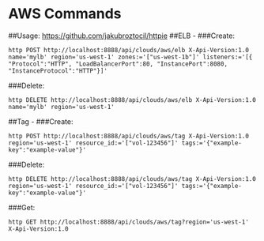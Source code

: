 # AWS Commands
##Usage: https://github.com/jakubroztocil/httpie
##ELB -
###Create:
```
http POST http://localhost:8888/api/clouds/aws/elb X-Api-Version:1.0 name='mylb' region='us-west-1' zones:='["us-west-1b"]' listeners:='[{ "Protocol":"HTTP", "LoadBalancerPort":80, "InstancePort":8080, "InstanceProtocol":"HTTP"}]' 
```
###Delete: 
```
http DELETE http://localhost:8888/api/clouds/aws/elb X-Api-Version:1.0 name='mylb' region='us-west-1'
```
##Tag -
###Create:
```
http POST http://localhost:8888/api/clouds/aws/tag X-Api-Version:1.0 region='us-west-1' resource_id:='["vol-123456"]' tags:='{"example-key":"example-value"}'
```
###Delete:
```
http DELETE http://localhost:8888/api/clouds/aws/tag X-Api-Version:1.0 region='us-west-1' resource_id:='["vol-123456"]' tags:='{"example-key":"example-value"}'
```
###Get:
```
http GET http://localhost:8888/api/clouds/aws/tag?region='us-west-1' X-Api-Version:1.0
```
